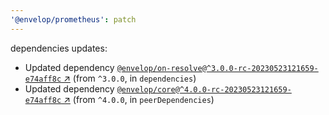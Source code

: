 ```yaml
---
'@envelop/prometheus': patch
---
```


dependencies updates:

- Updated dependency
  [`@envelop/on-resolve@^3.0.0-rc-20230523121659-e74aff8c` ↗︎](https://www.npmjs.com/package/@envelop/on-resolve/v/3.0.0)
  (from `^3.0.0`, in `dependencies`)
- Updated dependency
  [`@envelop/core@^4.0.0-rc-20230523121659-e74aff8c` ↗︎](https://www.npmjs.com/package/@envelop/core/v/4.0.0)
  (from `^4.0.0`, in `peerDependencies`)
